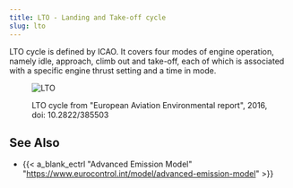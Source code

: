 ```yaml
---
title: LTO - Landing and Take-off cycle
slug: lto
---
```


LTO cycle is defined by ICAO.
It covers four modes of engine operation, namely idle, approach, climb out
and take-off, each of which is associated with a specific engine thrust setting
and a time in mode.

<figure>

![LTO](/images/lto-cycle_eea.png)

<figcaption>LTO cycle from "European Aviation Environmental report", 2016, doi: 10.2822/385503</figcaption>
</figure>
    

## See Also

* {{< a_blank_ectrl "Advanced Emission Model" "https://www.eurocontrol.int/model/advanced-emission-model" >}}
